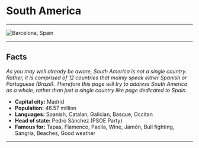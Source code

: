 <h1>South America</h1>

<hr>

<img src="http://hraf.yale.edu/wp-content/uploads/2017/07/te-1.8-thumb.jpg" alt="Barcelona, Spain">

<hr>

<h2>Facts</h2>
<p>
  <i>
    As you may well already be aware, South America is not a single country. Rather, it is comprised of 12 countries that mainly speak either Spanish or Portuguese (Brazil). Therefore this page will try to address South America as a whole, rather than just a single country like page dedicated to Spain.
  </i>
  </p>


<ul style="font-weight: bold;">
  <li>Capital city:<span style="font-weight: normal;"> Madrid</span></li>
  <li>Population:<span style="font-weight: normal;"> 46.57 million</span></li>
  <li>Languages:<span style="font-weight: normal;"> Spanish, Catalan, Galician, Basque, Occitan</span></li>
  <li>Head of state:<span style="font-weight: normal;"> Pedro Sánchez (PSOE Party)</span></li>
  <li>Famous for:<span style="font-weight: normal;"> Tapas, Flamenco, Paella, Wine, Jamón, Bull fighting, Sangria, Beaches, Good weather</span></li>
</ul>


<hr>
